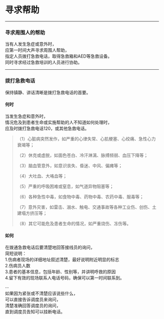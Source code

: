 # 寻求帮助

---

### 寻求周围人的帮助

当有人发生急症或意外时，  
应第一时间大声寻求周围人帮助，  
指定人员拨打急救电话，取得急救箱和AED等急救设备。  
同时寻求经过急救培训的人员进行协助。

---

### 拨打急救电话

保持镇静、讲话清晰是拨打急救电话的首要。

#### 何时

当发生急症和意外时，  
情况危及到患者生命或实施帮助的人不知道如何处理时，  
应及时拨打急救电话120，或其他急救电话。

> （1）心脏病突然发作，如严重的心律失常、心肌梗塞、心绞痛、急性心力衰竭等；
>
> （2）休克或虚脱，如面色苍白、冷汗淋漓、脉搏频弱、血压下降等；
>
> （3）脑血管意外，如意识丧失、昏迷、中风、偏瘫等；
>
> （4）大吐血、大咯血等；
>
> （5）严重的呼吸困难或窒息，如气道异物阻塞等；
>
> （6）各种急性中毒，如食物中毒、药物中毒、农药中毒、服毒等；
>
> （7）意外灾害，如雷击、溺水、触电、交通事故等各种工业伤、创伤、土建塌方挤压等；
>
> （8）其它可能危及患者生命的情况，如严重烧伤、冻伤等。

#### 如何

在拨通急救电话后要清楚地回答接线员的询问，  
简短说明：  
1.伤病者现场的详细地址叙述清楚，最好说明附近明显的标志  
2.伤病员人数  
3.患者的基本信息，包括年龄、性别等，并讲明呼救的原因  
4.留下有效的现场联系人电话号码，确保可以第一时间联系到。

···  
如果因为紧张或不清楚应该说些什么，  
可以直接告诉调度员来询问，  
清楚准确回答调度员的询问，  
直到调度员告知可以挂断电话。

